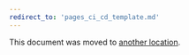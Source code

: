 ```yaml
---
redirect_to: 'pages_ci_cd_template.md'
---
```


This document was moved to [another location](pages_ci_cd_template.md).
